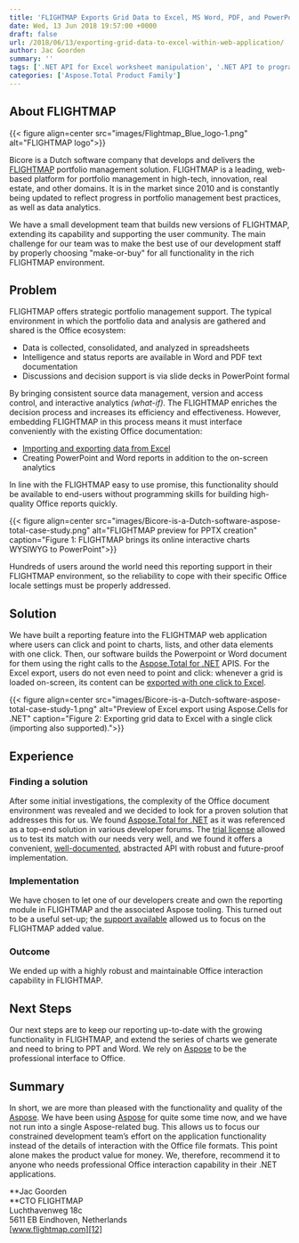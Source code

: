 ```yaml
---
title: 'FLIGHTMAP Exports Grid Data to Excel, MS Word, PDF, and PowerPoint with a single click within Web Application using APIs'
date: Wed, 13 Jun 2018 19:57:00 +0000
draft: false
url: /2018/06/13/exporting-grid-data-to-excel-within-web-application/
author: Jac Goorden
summary: ''
tags: ['.NET API for Excel worksheet manipulation', '.NET API to programatically manipulate MS Word files', 'Aspose.Total', 'Export data to PowerPoint Presentations', 'Export grid data to Excel format', 'Free Technical support', 'Free Trial Version', 'Import data from Excel files using .NET API', 'PowerPoint presentation creation using .NET API', 'Success Stories']
categories: ['Aspose.Total Product Family']
---
```


## About FLIGHTMAP



{{< figure align=center src="images/Flightmap_Blue_logo-1.png" alt="FLIGHTMAP logo">}}


Bicore is a Dutch software company that develops and delivers the [FLIGHTMAP][1] portfolio management solution. FLIGHTMAP is a leading, web-based platform for portfolio management in high-tech, innovation, real estate, and other domains. It is in the market since 2010 and is constantly being updated to reflect progress in portfolio management best practices, as well as data analytics.

We have a small development team that builds new versions of FLIGHTMAP, extending its capability and supporting the user community. The main challenge for our team was to make the best use of our development staff by properly choosing "make-or-buy" for all functionality in the rich FLIGHTMAP environment.

## Problem

FLIGHTMAP offers strategic portfolio management support. The typical environment in which the portfolio data and analysis are gathered and shared is the Office ecosystem:

*   Data is collected, consolidated, and analyzed in spreadsheets
*   Intelligence and status reports are available in Word and PDF text documentation
*   Discussions and decision support is via slide decks in PowerPoint formal

By bringing consistent source data management, version and access control, and interactive analytics _(what-if)_. The FLIGHTMAP enriches the decision process and increases its efficiency and effectiveness. However, embedding FLIGHTMAP in this process means it must interface conveniently with the existing Office documentation:

*   [Importing and exporting data from Excel][2]
*   Creating PowerPoint and Word reports in addition to the on-screen analytics

In line with the FLIGHTMAP easy to use promise, this functionality should be available to end-users without programming skills for building high-quality Office reports quickly.



{{< figure align=center src="images/Bicore-is-a-Dutch-software-aspose-total-case-study.png" alt="FLIGHTMAP preview for PPTX creation" caption="Figure 1: FLIGHTMAP brings its online interactive charts WYSIWYG to PowerPoint">}}


Hundreds of users around the world need this reporting support in their FLIGHTMAP environment, so the reliability to cope with their specific Office locale settings must be properly addressed.

## Solution

We have built a reporting feature into the FLIGHTMAP web application where users can click and point to charts, lists, and other data elements with one click. Then, our software builds the Powerpoint or Word document for them using the right calls to the [Aspose.Total for .NET][3] APIS. For the Excel export, users do not even need to point and click: whenever a grid is loaded on-screen, its content can be [exported with one click to Excel][4].



{{< figure align=center src="images/Bicore-is-a-Dutch-software-aspose-total-case-study-1.png" alt="Preview of Excel export using Aspose.Cells for .NET" caption="Figure 2: Exporting grid data to Excel with a single click (importing also supported).">}}


## Experience

### **Finding a solution**

After some initial investigations, the complexity of the Office document environment was revealed and we decided to look for a proven solution that addresses this for us. We found [Aspose.Total for .NET][5] as it was referenced as a top-end solution in various developer forums. The [trial license][6] allowed us to test its match with our needs very well, and we found it offers a convenient, [well-documented][7], abstracted API with robust and future-proof implementation.

### **Implementation**

We have chosen to let one of our developers create and own the reporting module in FLIGHTMAP and the associated Aspose tooling. This turned out to be a useful set-up; the [support available][8] allowed us to focus on the FLIGHTMAP added value.

### **Outcome**

We ended up with a highly robust and maintainable Office interaction capability in FLIGHTMAP.

## Next Steps

Our next steps are to keep our reporting up-to-date with the growing functionality in FLIGHTMAP, and extend the series of charts we generate and need to bring to PPT and Word. We rely on [Aspose][9] to be the professional interface to Office.

## Summary

In short, we are more than pleased with the functionality and quality of the [Aspose][10]. We have been using [Aspose][11] for quite some time now, and we have not run into a single Aspose-related bug. This allows us to focus our constrained development team’s effort on the application functionality instead of the details of interaction with the Office file formats. This point alone makes the product value for money. We, therefore, recommend it to anyone who needs professional Office interaction capability in their .NET applications.

**Jac Goorden  
**CTO FLIGHTMAP  
Luchthavenweg 18c  
5611 EB Eindhoven, Netherlands  
[www.flightmap.com][12]




[1]: https://www.flightmap.com/
[2]: https://docs.aspose.com/display/cellsnet/Data
[3]: https://products.aspose.com/total/net
[4]: https://docs.aspose.com/display/cellsnet/Loading%2C+Saving%2C+Converting+and+Managing
[5]: https://products.aspose.com/total/net
[6]: https://purchase.aspose.com/temporary-license
[7]: https://docs.aspose.com/display/totalnet/Home
[8]: https://forum.aspose.com/
[9]: https://www.aspose.com/
[10]: https://www.aspose.com/
[11]: https://www.aspose.com/
[12]: http://www.flightmap.com




